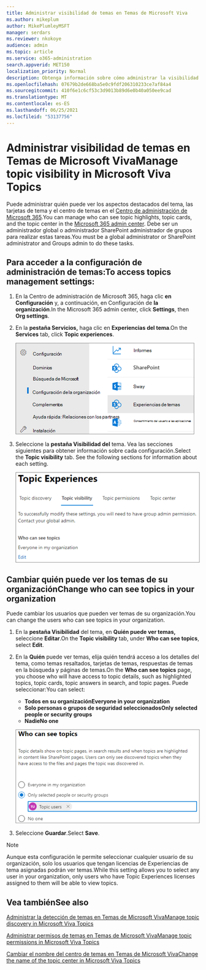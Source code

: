 ```yaml
---
title: Administrar visibilidad de temas en Temas de Microsoft Viva
ms.author: mikeplum
author: MikePlumleyMSFT
manager: serdars
ms.reviewer: nkokoye
audience: admin
ms.topic: article
ms.service: o365-administration
search.appverid: MET150
localization_priority: Normal
description: Obtenga información sobre cómo administrar la visibilidad de temas en Temas de Microsoft Viva.
ms.openlocfilehash: 07679b2de668ba5e0c9fdf206310233ce7af84a4
ms.sourcegitcommit: 410f6e1c6cf53c3d9013b89d6e0b40a050ee9cad
ms.translationtype: MT
ms.contentlocale: es-ES
ms.lasthandoff: 06/25/2021
ms.locfileid: "53137756"
---
```

# <a name="manage-topic-visibility-in-microsoft-viva-topics"></a><span data-ttu-id="dc57c-103">Administrar visibilidad de temas en Temas de Microsoft Viva</span><span class="sxs-lookup"><span data-stu-id="dc57c-103">Manage topic visibility in Microsoft Viva Topics</span></span>

<span data-ttu-id="dc57c-104">Puede administrar quién puede ver los aspectos destacados del tema, las tarjetas de tema y el centro de temas en el [Centro de administración de Microsoft 365](https://admin.microsoft.com).</span><span class="sxs-lookup"><span data-stu-id="dc57c-104">You can manage who can see topic highlights, topic cards, and the topic center in the [Microsoft 365 admin center](https://admin.microsoft.com).</span></span> <span data-ttu-id="dc57c-105">Debe ser un administrador global o administrador SharePoint administrador de grupos para realizar estas tareas.</span><span class="sxs-lookup"><span data-stu-id="dc57c-105">You must be a global administrator or SharePoint administrator and Groups admin to do these tasks.</span></span>

## <a name="to-access-topics-management-settings"></a><span data-ttu-id="dc57c-106">Para acceder a la configuración de administración de temas:</span><span class="sxs-lookup"><span data-stu-id="dc57c-106">To access topics management settings:</span></span>

1. <span data-ttu-id="dc57c-107">En la Centro de administración de Microsoft 365, haga clic **en Configuración** y, a continuación, en Configuración de **la organización**.</span><span class="sxs-lookup"><span data-stu-id="dc57c-107">In the Microsoft 365 admin center, click **Settings**, then **Org settings**.</span></span>
2. <span data-ttu-id="dc57c-108">En la **pestaña Servicios,** haga clic en **Experiencias del tema**.</span><span class="sxs-lookup"><span data-stu-id="dc57c-108">On the **Services** tab, click **Topic experiences**.</span></span>

    ![Conectar personas al conocimiento](../media/admin-org-knowledge-options-completed.png) 

3. <span data-ttu-id="dc57c-110">Seleccione la **pestaña Visibilidad del** tema. Vea las secciones siguientes para obtener información sobre cada configuración.</span><span class="sxs-lookup"><span data-stu-id="dc57c-110">Select the **Topic visibility** tab. See the following sections for information about each setting.</span></span>

    ![knowledge-network-settings](../media/knowledge-network-settings-topic-visibility.png) 

##  <a name="change-who-can-see-topics-in-your-organization"></a><span data-ttu-id="dc57c-112">Cambiar quién puede ver los temas de su organización</span><span class="sxs-lookup"><span data-stu-id="dc57c-112">Change who can see topics in your organization</span></span>

<span data-ttu-id="dc57c-113">Puede cambiar los usuarios que pueden ver temas de su organización.</span><span class="sxs-lookup"><span data-stu-id="dc57c-113">You can change the users who can see topics in your organization.</span></span>

1. <span data-ttu-id="dc57c-114">En la **pestaña Visibilidad** del tema, en **Quién puede ver temas,** seleccione **Editar**.</span><span class="sxs-lookup"><span data-stu-id="dc57c-114">On the **Topic visibility** tab, under **Who can see topics**, select **Edit**.</span></span>
2. <span data-ttu-id="dc57c-115">En la **Quién** puede ver temas, elija quién tendrá acceso a los detalles del tema, como temas resaltados, tarjetas de temas, respuestas de temas en la búsqueda y páginas de temas.</span><span class="sxs-lookup"><span data-stu-id="dc57c-115">On the **Who can see topics** page, you choose who will have access to topic details, such as highlighted topics, topic cards, topic answers in search, and topic pages.</span></span> <span data-ttu-id="dc57c-116">Puede seleccionar:</span><span class="sxs-lookup"><span data-stu-id="dc57c-116">You can select:</span></span>
    - <span data-ttu-id="dc57c-117">**Todos en su organización**</span><span class="sxs-lookup"><span data-stu-id="dc57c-117">**Everyone in your organization**</span></span>
    - <span data-ttu-id="dc57c-118">**Solo personas o grupos de seguridad seleccionados**</span><span class="sxs-lookup"><span data-stu-id="dc57c-118">**Only selected people or security groups**</span></span>
    - <span data-ttu-id="dc57c-119">**Nadie**</span><span class="sxs-lookup"><span data-stu-id="dc57c-119">**No one**</span></span>

    ![Quién puede ver temas](../media/k-manage-who-can-see-topics.png) 

3. <span data-ttu-id="dc57c-121">Seleccione **Guardar**.</span><span class="sxs-lookup"><span data-stu-id="dc57c-121">Select **Save**.</span></span>  
 
> [!Note] 
> <span data-ttu-id="dc57c-122">Aunque esta configuración le permite seleccionar cualquier usuario de su organización, solo los usuarios que tengan licencias de Experiencias de tema asignadas podrán ver temas.</span><span class="sxs-lookup"><span data-stu-id="dc57c-122">While this setting allows you to select any user in your organization, only users who have Topic Experiences licenses assigned to them will be able to view topics.</span></span>

## <a name="see-also"></a><span data-ttu-id="dc57c-123">Vea también</span><span class="sxs-lookup"><span data-stu-id="dc57c-123">See also</span></span>

[<span data-ttu-id="dc57c-124">Administrar la detección de temas en Temas de Microsoft Viva</span><span class="sxs-lookup"><span data-stu-id="dc57c-124">Manage topic discovery in Microsoft Viva Topics</span></span>](topic-experiences-discovery.md)

[<span data-ttu-id="dc57c-125">Administrar permisos de temas en Temas de Microsoft Viva</span><span class="sxs-lookup"><span data-stu-id="dc57c-125">Manage topic permissions in Microsoft Viva Topics</span></span>](topic-experiences-user-permissions.md)

[<span data-ttu-id="dc57c-126">Cambiar el nombre del centro de temas en Temas de Microsoft Viva</span><span class="sxs-lookup"><span data-stu-id="dc57c-126">Change the name of the topic center in Microsoft Viva Topics</span></span>](topic-experiences-administration.md)

